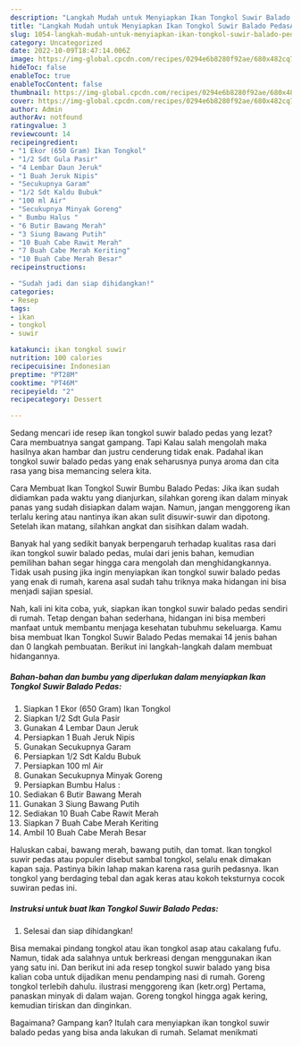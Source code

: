 ```yaml
---
description: "Langkah Mudah untuk Menyiapkan Ikan Tongkol Suwir Balado PedasAnti Ribet"
title: "Langkah Mudah untuk Menyiapkan Ikan Tongkol Suwir Balado PedasAnti Ribet"
slug: 1054-langkah-mudah-untuk-menyiapkan-ikan-tongkol-suwir-balado-pedasanti-ribet
category: Uncategorized
date: 2022-10-09T18:47:14.006Z
image: https://img-global.cpcdn.com/recipes/0294e6b8280f92ae/680x482cq70/ikan-tongkol-suwir-balado-pedas-foto-resep-utama.jpg
hideToc: false
enableToc: true
enableTocContent: false
thumbnail: https://img-global.cpcdn.com/recipes/0294e6b8280f92ae/680x482cq70/ikan-tongkol-suwir-balado-pedas-foto-resep-utama.jpg
cover: https://img-global.cpcdn.com/recipes/0294e6b8280f92ae/680x482cq70/ikan-tongkol-suwir-balado-pedas-foto-resep-utama.jpg
author: Admin
authorAv: notfound
ratingvalue: 3
reviewcount: 14
recipeingredient:
- "1 Ekor (650 Gram) Ikan Tongkol"
- "1/2 Sdt Gula Pasir"
- "4 Lembar Daun Jeruk"
- "1 Buah Jeruk Nipis"
- "Secukupnya Garam"
- "1/2 Sdt Kaldu Bubuk"
- "100 ml Air"
- "Secukupnya Minyak Goreng"
- " Bumbu Halus "
- "6 Butir Bawang Merah"
- "3 Siung Bawang Putih"
- "10 Buah Cabe Rawit Merah"
- "7 Buah Cabe Merah Keriting"
- "10 Buah Cabe Merah Besar"
recipeinstructions:

- "Sudah jadi dan siap dihidangkan!"
categories:
- Resep
tags:
- ikan
- tongkol
- suwir

katakunci: ikan tongkol suwir 
nutrition: 100 calories
recipecuisine: Indonesian
preptime: "PT28M"
cooktime: "PT46M"
recipeyield: "2"
recipecategory: Dessert

---
```



Sedang mencari ide resep ikan tongkol suwir balado pedas yang lezat? Cara membuatnya sangat gampang. Tapi Kalau salah mengolah maka hasilnya akan hambar dan justru cenderung tidak enak. Padahal ikan tongkol suwir balado pedas yang enak seharusnya punya aroma dan cita rasa yang bisa memancing selera kita.


Cara Membuat Ikan Tongkol Suwir Bumbu Balado Pedas: Jika ikan sudah didiamkan pada waktu yang dianjurkan, silahkan goreng ikan dalam minyak panas yang sudah disiapkan dalam wajan. Namun, jangan menggoreng ikan terlalu kering atau nantinya ikan akan sulit disuwir-suwir dan dipotong. Setelah ikan matang, silahkan angkat dan sisihkan dalam wadah.

Banyak hal yang sedikit banyak berpengaruh terhadap kualitas rasa dari ikan tongkol suwir balado pedas, mulai dari jenis bahan, kemudian pemilihan bahan segar hingga cara mengolah dan menghidangkannya. Tidak usah pusing jika ingin menyiapkan ikan tongkol suwir balado pedas yang enak di rumah, karena asal sudah tahu triknya maka hidangan ini bisa menjadi sajian spesial.


Nah, kali ini kita coba, yuk, siapkan ikan tongkol suwir balado pedas sendiri di rumah. Tetap dengan bahan sederhana, hidangan ini bisa memberi manfaat untuk membantu menjaga kesehatan tubuhmu sekeluarga. Kamu bisa membuat Ikan Tongkol Suwir Balado Pedas memakai 14 jenis bahan dan 0 langkah pembuatan. Berikut ini langkah-langkah dalam membuat hidangannya.

<!--inarticleads1-->

##### Bahan-bahan dan bumbu yang diperlukan dalam menyiapkan Ikan Tongkol Suwir Balado Pedas:

1. Siapkan 1 Ekor (650 Gram) Ikan Tongkol
1. Siapkan 1/2 Sdt Gula Pasir
1. Gunakan 4 Lembar Daun Jeruk
1. Persiapkan 1 Buah Jeruk Nipis
1. Gunakan Secukupnya Garam
1. Persiapkan 1/2 Sdt Kaldu Bubuk
1. Persiapkan 100 ml Air
1. Gunakan Secukupnya Minyak Goreng
1. Persiapkan  Bumbu Halus :
1. Sediakan 6 Butir Bawang Merah
1. Gunakan 3 Siung Bawang Putih
1. Sediakan 10 Buah Cabe Rawit Merah
1. Siapkan 7 Buah Cabe Merah Keriting
1. Ambil 10 Buah Cabe Merah Besar


Haluskan cabai, bawang merah, bawang putih, dan tomat. Ikan tongkol suwir pedas atau populer disebut sambal tongkol, selalu enak dimakan kapan saja. Pastinya bikin lahap makan karena rasa gurih pedasnya. Ikan tongkol yang berdaging tebal dan agak keras atau kokoh teksturnya cocok suwiran pedas ini. 

<!--inarticleads2-->

##### Instruksi untuk buat Ikan Tongkol Suwir Balado Pedas:


1. Selesai dan siap dihidangkan!

Bisa memakai pindang tongkol atau ikan tongkol asap atau cakalang fufu. Namun, tidak ada salahnya untuk berkreasi dengan menggunakan ikan yang satu ini. Dan berikut ini ada resep tongkol suwir balado yang bisa kalian coba untuk dijadikan menu pendamping nasi di rumah. Goreng tongkol terlebih dahulu. ilustrasi menggoreng ikan (ketr.org) Pertama, panaskan minyak di dalam wajan. Goreng tongkol hingga agak kering, kemudian tiriskan dan dinginkan. 

Bagaimana? Gampang kan? Itulah cara menyiapkan ikan tongkol suwir balado pedas yang bisa anda lakukan di rumah. Selamat menikmati
